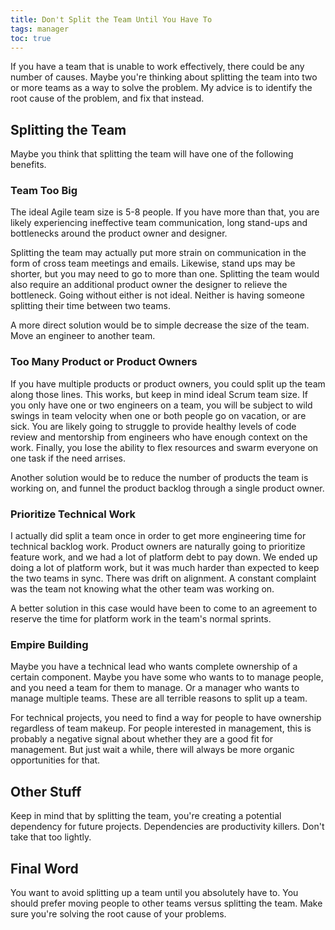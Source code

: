 ```yaml
---
title: Don't Split the Team Until You Have To
tags: manager
toc: true
---
```


If you have a team that is unable to work effectively, there could be any
number of causes. Maybe you're thinking about splitting the team into two or
more teams as a way to solve the problem. My advice is to identify the root
cause of the problem, and fix that instead.

## Splitting the Team

Maybe you think that splitting the team will have one of the following
benefits.

### Team Too Big

The ideal Agile team size is 5-8 people. If you have more than that, you
are likely experiencing ineffective team communication, long stand-ups and
bottlenecks around the product owner and designer.

Splitting the team may actually put more strain on communication in the form
of cross team meetings and emails. Likewise, stand ups may be shorter, but
you may need to go to more than one. Splitting the team would also require an additional product owner the designer to relieve the bottleneck. Going without
either is not ideal. Neither is having someone splitting their time between
two teams.

A more direct solution would be to simple decrease the size of the team. Move
an engineer to another team.

### Too Many Product or Product Owners

If you have multiple products or product owners, you could split up the team
along those lines. This works, but keep in mind ideal Scrum team size. If you
only have one or two engineers on a team, you will be subject to wild swings
in team velocity when one or both people go on vacation, or are sick. You are
likely going to struggle to provide healthy levels of code review and mentorship
from engineers who have enough context on the work. Finally, you lose the ability
to flex resources and swarm everyone on one task if the need arrises.

Another solution would be to reduce the number of products the team is working
on, and funnel the product backlog through a single product owner.

### Prioritize Technical Work

I actually did split a team once in order to get more engineering time for
technical backlog work. Product owners are naturally going to prioritize
feature work, and we had a lot of platform debt to pay down. We ended up
doing a lot of platform work, but it was much harder than expected to keep the
two teams in sync. There was drift on alignment. A constant complaint was the
team not knowing what the other team was working on.

A better solution in this case would have been to come to an agreement to
reserve the time for platform work in the team's normal sprints.

### Empire Building

Maybe you have a technical lead who wants complete ownership of a certain
component. Maybe you have some who wants to to manage people, and you need a
team for them to manage. Or a manager who wants to manage multiple teams.
These are all terrible reasons to split up a team.

For technical projects, you need to find a way for people to have ownership
regardless of team makeup. For people interested in management, this is probably
a negative signal about whether they are a good fit for management. But just wait
a while, there will always be more organic opportunities for that.


## Other Stuff

Keep in mind that by splitting the team, you're creating a potential dependency
for future projects. Dependencies are productivity killers. Don't take that
too lightly.

## Final Word

You want to avoid splitting up a team until you absolutely have to. You should
prefer moving people to other teams versus splitting the team. Make sure you're
solving the root cause of your problems. 
